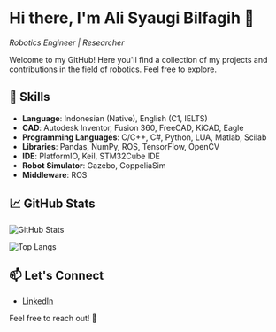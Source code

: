 # Hi there, I'm Ali Syaugi Bilfagih 👋
*Robotics Engineer | Researcher*

Welcome to my GitHub! Here you'll find a collection of my projects and contributions in the field of robotics. Feel free to explore.

## 🚀 Skills

- **Language**: Indonesian (Native), English (C1, IELTS)
- **CAD**: Autodesk Inventor, Fusion 360, FreeCAD, KiCAD, Eagle 
- **Programming Languages**: C/C++, C#, Python, LUA, Matlab, Scilab 
- **Libraries**: Pandas, NumPy, ROS, TensorFlow, OpenCV 
- **IDE**: PlatformIO, Keil, STM32Cube IDE
- **Robot Simulator**: Gazebo, CoppeliaSim
- **Middleware**: ROS

## 📈 GitHub Stats

![GitHub Stats](https://github-readme-stats.vercel.app/api?username=syauqibilfaqih&show_icons=true&hide_title=true&hide_border=true&count_private=true&hide=prs&theme=dark)

![Top Langs](https://github-readme-stats.vercel.app/api/top-langs/?username=syauqibilfaqih&layout=compact&hide=javascript,css,scss,html,php&theme=dark)

## 📫 Let's Connect

- [LinkedIn](https://www.linkedin.com/in/syauqibilfaqih/)

Feel free to reach out! 🌟
